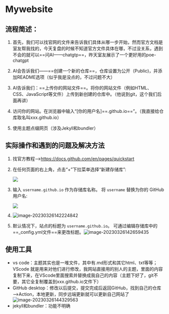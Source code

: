# Mywebsite 



## 流程简述：

1. 首先，我们可以找官网的文件来告诉我们具体从哪一步开始，然而官方文档是室友帮我找的，今天复盘的时候不知道官方文件具体在哪，不过没关系，遇到不会的就可以==问AI——chatgtp==，昨天室友展示了一个更好用的poe-chatgpt

2. AI会告诉我们——==创建一个新的仓库==，仓库设置为公开（Public)，并添加README选项（似乎我是没点的，不过问题不大）

3. AI告诉我们：==上传你的网站文件==。将你的网站文件（例如HTML、CSS、JavaScript等文件）上传到新创建的仓库中。（他说到git，这个我们后面再讲）

4. 访问你的网站。在浏览器中输入“[你的用户名]==.github.io==”。（我直接给仓库取名叫xxx.github.io）

5. 使用主题点缀网页（涉及Jekyll和bundler）



## 实际操作和遇到的问题及解决方法

1. 找官方教程——><https://docs.github.com/en/pages/quickstart>

2. 在任何页面的右上角，点击“+”下拉菜单选择“新建存储库”:
   

   ![](https://docs.github.com/assets/cb-11427/images/help/repository/repo-create.png)

   

3. 输入 `username.github.io` 作为存储库名称。 将 `username` 替换为你的 GitHub 用户名:

   ![ ](https://docs.github.com/assets/cb-103896/images/help/pages/create-repository-name-pages.png)





4. ![image-20230326142224842](C:\Users\在劫难逃\AppData\Roaming\Typora\typora-user-images\image-20230326142224842.png)

5. 默认情况下，站点的标题为 `username.github.io`。 可通过编辑存储库中的==_config.yml文件==来更改标题。![image-20230326142659435](C:\Users\在劫难逃\AppData\Roaming\Typora\typora-user-images\image-20230326142659435.png)	

## 使用工具

* vs code：主题其实也是一堆文件，其中有.md形式和其它html、txt等等；VScode 就是用来对他们进行修改，我网站直接用的别人的主题，里面的内容复制下来，在VScode里面搜索并替换成我自己的内容（主题下好了，git不要，其它全复制覆盖到xxx.github.io文件下）
* GitHub desktop：修改以后提交，提交完成后返回GitHub，找到自己的仓库——>Action，本地更新，同步远端更新就可以更新自己网站了![image-20230326144329563](C:\Users\在劫难逃\AppData\Roaming\Typora\typora-user-images\image-20230326144329563.png)
* jekyll和bundler：功能不明确